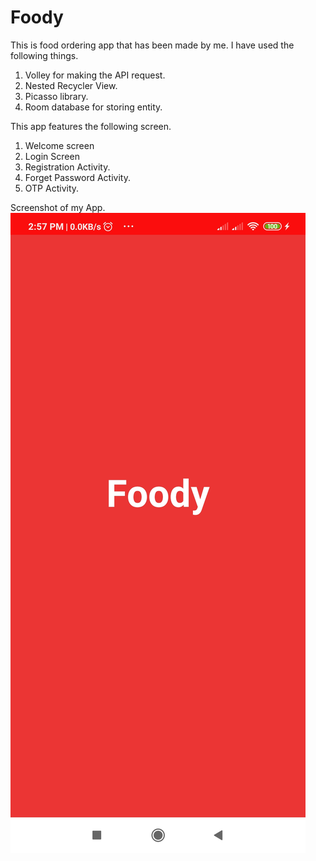 # Foody
This is food ordering app that has been made by me. I have used the following things.
1. Volley for making the API request.
2. Nested Recycler View.
3. Picasso library.
4. Room database for storing entity.

This app features the following screen.

1. Welcome screen
2. Login Screen
3. Registration Activity.
4. Forget Password Activity.
5. OTP Activity.

Screenshot of my App.
![](https://github.com/Kumar2106/Foody/blob/master/Copy%20of%20Copy%20of%20Screenshot_2020-03-23-14-57-42-758_com.example.foody.jpg)
